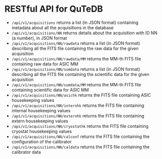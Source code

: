# RESTful API for QuTeDB

- `/api/v1/acquisitions` returns a list (in JSON format) containing metadata about all the acquisitions in the database
- `/api/v1/acquisitions/NN` returns details about the acquisition with ID NN (a number), in JSON format
- `/api/v1/acquisitions/NN/rawdata` returns a list (in JSON format) describing all the FITS file containing the raw data for the given acquisition
- `/api/v1/acquisitions/NN/rawdata/MM` returns the MM-th FITS file containing raw data for ASIC MM
- `/api/v1/acquisitions/NN/sumdata` returns a list (in JSON format) describing all the FITS file containing the scientific data for the given acquisition
- `/api/v1/acquisitions/NN/sumdata/MM` returns the MM-th FITS file containing scientific data for ASIC MM
- `/api/v1/acquisitions/NN/asichk` returns the FITS file containing ASIC housekeeping values
- `/api/v1/acquisitions/NN/internhk` returns the FITS file containing internal housekeeping values
- `/api/v1/acquisitions/NN/externhk` returns the FITS file containing extern housekeeping values
- `/api/v1/acquisitions/NN/cryostathk` returns the FITS file containing cryostat housekeeping values
- `/api/v1/acquisitions/NN/calconf` returns the FITS file containing the configuration of the calibrator
- `/api/v1/acquisitions/NN/caldata` returns the FITS file containing the calibrator data

